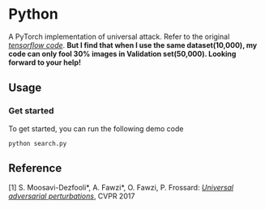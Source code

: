 # Python

A PyTorch implementation of universal attack. Refer to the original [*tensorflow code*](https://github.com/LTS4/universal). 
**But I find that when I use the same dataset(10,000), my code can only fool 30% images in Validation set(50,000). Looking forward to your help!**
## Usage

### Get started

To get started, you can run the following demo code
```
python search.py
```

## Reference
[1] S. Moosavi-Dezfooli\*, A. Fawzi\*, O. Fawzi, P. Frossard:
[*Universal adversarial perturbations*](http://arxiv.org/pdf/1610.08401), CVPR 2017

